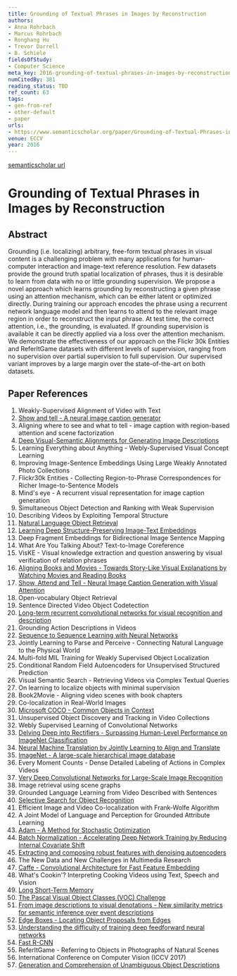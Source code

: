 ```yaml
---
title: Grounding of Textual Phrases in Images by Reconstruction
authors:
- Anna Rohrbach
- Marcus Rohrbach
- Ronghang Hu
- Trevor Darrell
- B. Schiele
fieldsOfStudy:
- Computer Science
meta_key: 2016-grounding-of-textual-phrases-in-images-by-reconstruction
numCitedBy: 381
reading_status: TBD
ref_count: 63
tags:
- gen-from-ref
- other-default
- paper
urls:
- https://www.semanticscholar.org/paper/Grounding-of-Textual-Phrases-in-Images-by-Rohrbach-Rohrbach/14c2321851fb5ae580a19726dd2753a525d6ad76?sort=total-citations
venue: ECCV
year: 2016
---
```


[semanticscholar url](https://www.semanticscholar.org/paper/Grounding-of-Textual-Phrases-in-Images-by-Rohrbach-Rohrbach/14c2321851fb5ae580a19726dd2753a525d6ad76?sort=total-citations)

# Grounding of Textual Phrases in Images by Reconstruction

## Abstract

Grounding (i.e. localizing) arbitrary, free-form textual phrases in visual content is a challenging problem with many applications for human-computer interaction and image-text reference resolution. Few datasets provide the ground truth spatial localization of phrases, thus it is desirable to learn from data with no or little grounding supervision. We propose a novel approach which learns grounding by reconstructing a given phrase using an attention mechanism, which can be either latent or optimized directly. During training our approach encodes the phrase using a recurrent network language model and then learns to attend to the relevant image region in order to reconstruct the input phrase. At test time, the correct attention, i.e., the grounding, is evaluated. If grounding supervision is available it can be directly applied via a loss over the attention mechanism. We demonstrate the effectiveness of our approach on the Flickr 30k Entities and ReferItGame datasets with different levels of supervision, ranging from no supervision over partial supervision to full supervision. Our supervised variant improves by a large margin over the state-of-the-art on both datasets.

## Paper References

1. Weakly-Supervised Alignment of Video with Text
2. [Show and tell - A neural image caption generator](2015-show-and-tell-a-neural-image-caption-generator)
3. Aligning where to see and what to tell - image caption with region-based attention and scene factorization
4. [Deep Visual-Semantic Alignments for Generating Image Descriptions](2017-deep-visual-semantic-alignments-for-generating-image-descriptions)
5. Learning Everything about Anything - Webly-Supervised Visual Concept Learning
6. Improving Image-Sentence Embeddings Using Large Weakly Annotated Photo Collections
7. Flickr30k Entities - Collecting Region-to-Phrase Correspondences for Richer Image-to-Sentence Models
8. Mind's eye - A recurrent visual representation for image caption generation
9. Simultaneous Object Detection and Ranking with Weak Supervision
10. Describing Videos by Exploiting Temporal Structure
11. [Natural Language Object Retrieval](2016-natural-language-object-retrieval)
12. [Learning Deep Structure-Preserving Image-Text Embeddings](2016-learning-deep-structure-preserving-image-text-embeddings)
13. Deep Fragment Embeddings for Bidirectional Image Sentence Mapping
14. What Are You Talking About? Text-to-Image Coreference
15. VisKE - Visual knowledge extraction and question answering by visual verification of relation phrases
16. [Aligning Books and Movies - Towards Story-Like Visual Explanations by Watching Movies and Reading Books](2015-aligning-books-and-movies-towards-story-like-visual-explanations-by-watching-movies-and-reading-books)
17. [Show, Attend and Tell - Neural Image Caption Generation with Visual Attention](2015-show-attend-and-tell-neural-image-caption-generation-with-visual-attention)
18. Open-vocabulary Object Retrieval
19. Sentence Directed Video Object Codetection
20. [Long-term recurrent convolutional networks for visual recognition and description](2015-long-term-recurrent-convolutional-networks-for-visual-recognition-and-description)
21. Grounding Action Descriptions in Videos
22. [Sequence to Sequence Learning with Neural Networks](2014-sequence-to-sequence-learning-with-neural-networks)
23. Jointly Learning to Parse and Perceive - Connecting Natural Language to the Physical World
24. Multi-fold MIL Training for Weakly Supervised Object Localization
25. Conditional Random Field Autoencoders for Unsupervised Structured Prediction
26. Visual Semantic Search - Retrieving Videos via Complex Textual Queries
27. On learning to localize objects with minimal supervision
28. Book2Movie - Aligning video scenes with book chapters
29. Co-localization in Real-World Images
30. [Microsoft COCO - Common Objects in Context](2014-microsoft-coco-common-objects-in-context)
31. Unsupervised Object Discovery and Tracking in Video Collections
32. Webly Supervised Learning of Convolutional Networks
33. [Delving Deep into Rectifiers - Surpassing Human-Level Performance on ImageNet Classification](2015-delving-deep-into-rectifiers-surpassing-human-level-performance-on-imagenet-classification)
34. [Neural Machine Translation by Jointly Learning to Align and Translate](2015-neural-machine-translation-by-jointly-learning-to-align-and-translate)
35. [ImageNet - A large-scale hierarchical image database](2009-imagenet-a-large-scale-hierarchical-image-database)
36. Every Moment Counts - Dense Detailed Labeling of Actions in Complex Videos
37. [Very Deep Convolutional Networks for Large-Scale Image Recognition](2014-vggnet.md)
38. Image retrieval using scene graphs
39. Grounded Language Learning from Video Described with Sentences
40. [Selective Search for Object Recognition](2013-selective-search-for-object-recognition)
41. Efficient Image and Video Co-localization with Frank-Wolfe Algorithm
42. A Joint Model of Language and Perception for Grounded Attribute Learning
43. [Adam - A Method for Stochastic Optimization](2015-adam-a-method-for-stochastic-optimization)
44. [Batch Normalization - Accelerating Deep Network Training by Reducing Internal Covariate Shift](2015-batch-normalization-accelerating-deep-network-training-by-reducing-internal-covariate-shift)
45. [Extracting and composing robust features with denoising autoencoders](2008-extracting-and-composing-robust-features-with-denoising-autoencoders)
46. The New Data and New Challenges in Multimedia Research
47. [Caffe - Convolutional Architecture for Fast Feature Embedding](2014-caffe-convolutional-architecture-for-fast-feature-embedding)
48. What's Cookin'? Interpreting Cooking Videos using Text, Speech and Vision
49. [Long Short-Term Memory](1997-long-short-term-memory)
50. [The Pascal Visual Object Classes (VOC) Challenge](2009-the-pascal-visual-object-classes-voc-challenge)
51. [From image descriptions to visual denotations - New similarity metrics for semantic inference over event descriptions](2014-from-image-descriptions-to-visual-denotations-new-similarity-metrics-for-semantic-inference-over-event-descriptions)
52. [Edge Boxes - Locating Object Proposals from Edges](2014-edge-boxes-locating-object-proposals-from-edges)
53. [Understanding the difficulty of training deep feedforward neural networks](2010-understanding-the-difficulty-of-training-deep-feedforward-neural-networks)
54. [Fast R-CNN](2015-fast-r-cnn)
55. ReferItGame - Referring to Objects in Photographs of Natural Scenes
56. International Conference on Computer Vision (ICCV 2017)
57. [Generation and Comprehension of Unambiguous Object Descriptions](2016-generation-and-comprehension-of-unambiguous-object-descriptions)
